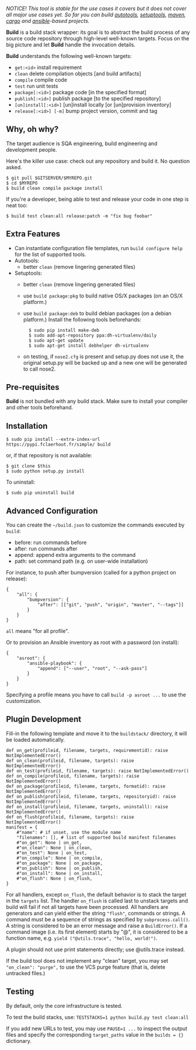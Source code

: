 *NOTICE!
This tool is stable for the use cases it covers but it does not cover all major use cases yet. So far you can build [autotools](https://www.sourceware.org/autobook), [setuptools](https://packaging.python.org), [maven](https://maven.apache.org), [cargo](http://doc.crates.io) and [ansible](http://docs.ansible.com/ansible/index.html)-based projects.*

**Build** is a build stack wrapper:
its goal is to abstract the build process of any source code repository through high-level well-known targets. Focus on the big picture and let **Build** handle the invocation details.

**Build** understands the following well-known targets:
  * `get:<id>`             install requirement
  * `clean`          delete compilation objects [and build artifacts]
  * `compile`              compile code
  * `test`                 run unit tests
  * `package[:<id>]`       package code [in the specified format]
  * `publish[:<id>]`       publish package [to the specified repository]
  * `[un]install[:<id>]`   [un]install locally [or [un]provision inventory]
  * `release[:<id>] [-m]`  bump project version, commit and tag

Why, oh why?
------------

The target audience is SQA engineering, build engineering and development people.

Here's the killer use case: check out any repository and build it. No question asked.

	$ git pull $GITSERVER/$MYREPO.git
	$ cd $MYREPO
	$ build clean compile package install

If you're a developer, being able to test and release your code in one step is neat too:

	$ build test clean:all release:patch -m "fix bug foobar"

Extra Features
--------------

  * Can instantiate configuration file templates,
    run `build configure help` for the list of supported tools.
  * Autotools:
    * better `clean` (remove lingering generated files)
  * Setuptools:
    * better `clean` (remove lingering generated files)
    * use `build package:pkg` to build native OS/X packages (on an OS/X platform.)
    * use `build package:deb` to build debian packages (on a debian platform.)
      Install the following tools beforehands:

			$ sudo pip install make-deb
			$ sudo add-apt-repository ppa:dh-virtualenv/daily
			$ sudo apt-get update
			$ sudo apt-get install debhelper dh-virtualenv

    * on testing,
      if `nose2.cfg` is present and setup.py does not use it,
      the original setup.py will be backed up and a new one will be generated to call nose2.

Pre-requisites
--------------

**Build** is not bundled with any build stack.
Make sure to install your compiler and other tools beforehand.

Installation
------------

	$ sudo pip install --extra-index-url https://pypi.fclaerhout.fr/simple/ build

or, if that repository is not available:

	$ git clone $this
	$ sudo python setup.py install

To uninstall:

	$ sudo pip uninstall build

Advanced Configuration
----------------------

You can create the `~/build.json` to customize the commands executed by `build`:

  * before: run commands before
  * after: run commands after
  * append: append extra arguments to the command
  * path: set command path (e.g. on user-wide installation)

For instance, to push after bumpversion (called for a python project on release):

	{
		"all": {
			"bumpversion": {
				"after": [["git", "push", "origin", "master", "--tags"]]
			}
		}
	}

`all` means "for all profile".

Or to provision an Ansible inventory as root with a password (on install):

	{
		"asroot": {
			"ansible-playbook": {
				"append": ["--user", "root", "--ask-pass"]
			}
		}
	}

Specifying a profile means you have to call `build -p asroot ...` to use the customization.

Plugin Development
------------------

Fill-in the following template and move it to the `buildstack/` directory, it will be loaded automatically.

	def on_get(profileid, filename, targets, requirementid): raise NotImplementedError()
	def on_clean(profileid, filename, targets): raise NotImplementedError()
	def on_test(profileid, filename, targets): raise NotImplementedError()
	def on_compile(profileid, filename, targets): raise NotImplementedError()
	def on_package(profileid, filename, targets, formatid): raise NotImplementedError()
	def on_publish(profileid, filename, targets, repositoryid): raise NotImplementedError()
	def on_install(profileid, filename, targets, uninstall): raise NotImplementedError()
	def on_flush(profileid, filename, targets): raise NotImplementedError()
	manifest = {
		#"name": # if unset, use the module name
		"filenames": [], # list of supported build manifest filenames
		#"on_get": None | on_get,
		#"on_clean": None | on_clean,
		#"on_test": None | on_test,
		#"on_compile": None | on_compile,
		#"on_package": None | on_package,
		#"on_publish": None | on_publish,
		#"on_install": None | on_install,
		#"on_flush": None | on_flush,
	}

For all handlers, except `on_flush`, the default behavior is to stack the target in the `targets` list. The handler `on_flush` is called last to unstack targets and build will fail if not all targets have been processed. All handlers are generators and can yield either the string `"flush"`, commands or strings. A command must be a sequence of strings as specified by `subprocess.call()`. A string is considered to be an error message and raise a `BuildError()`. If a command image (i.e. its first element) starts by "@", it is considered to be a function name, e.g. `yield ("@utils.trace", "hello, world!")`.

A plugin should not use print statements directly; use @utils.trace instead.

If the build tool does not implement any "clean" target, you may set `"on_clean": "purge",` to use the VCS purge feature (that is, delete untracked files.)

Testing
-------

By default, only the core infrastructure is tested.

To test the build stacks, use: `TESTSTACKS=1 python build.py test clean:all`

If you add new URLs to test, you may use `PAUSE=1 ...` to inspect the output files and specify the corresponding `target_paths` value in the `builds = {}` dictionary.
